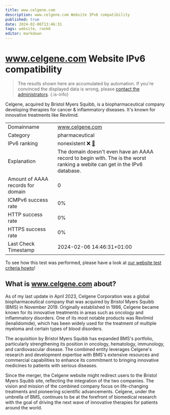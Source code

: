 ```yaml
---
title: www.celgene.com
description: www.celgene.com Website IPv6 compatibility
published: true
date: 2024-02-06T13:46:31
tags: website, rank6
editor: markdown
---
```


# www.celgene.com Website IPv6 compatibility

> The results shown here are accumulated by automation. If you're convinced the displayed data is wrong, please [contact the administrators](/howto/chat). 
{.is-info}

Celgene, acquired by Bristol Myers Squibb, is a biopharmaceutical company developing therapies for cancer & inflammatory diseases. It's known for innovative treatments like Revlimid.


|   |   |
| - | - |
| Domainname | www.celgene.com
| Category | pharmaceutical |
| IPv6 ranking | nonexistent :x: [🔗](/howto/ranking) |
| Explanation | The domain doesn't even have an AAAA record to begin with. The is the worst ranking a webite can get in the IPv6 database. |
| Amount of AAAA records for domain | 0 |
| ICMPv6 success rate | 0%|
| HTTP success rate | 0% |
| HTTPS success rate | 0% |
| Last Check Timestamp | 2024-02-06 14:46:31+01:00 |

To see how this test was performed, please have a look at [our website test criteria howto](/howto/testcriteria/website)!


## What is www.celgene.com about?
As of my last update in April 2023, Celgene Corporation was a global biopharmaceutical company that was acquired by Bristol Myers Squibb (BMS) in November 2019. Originally established in 1986, Celgene became known for its innovative treatments in areas such as oncology and inflammatory disorders. One of its most notable products was Revlimid (lenalidomide), which has been widely used for the treatment of multiple myeloma and certain types of blood disorders.

The acquisition by Bristol Myers Squibb has expanded BMS's portfolio, particularly strengthening its position in oncology, hematology, immunology, and cardiovascular disease. The combined entity leverages Celgene's research and development expertise with BMS's extensive resources and commercial capabilities to enhance its commitment to bringing innovative medicines to patients with serious diseases.

Since the merger, the Celgene website might redirect users to the Bristol Myers Squibb site, reflecting the integration of the two companies. The vision and mission of the combined company focus on life-changing treatments and pioneering scientific advancements. Celgene, under the umbrella of BMS, continues to be at the forefront of biomedical research with the goal of driving the next wave of innovative therapies for patients around the world.


